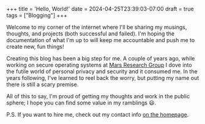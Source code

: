 +++
title = 'Hello, World!'
date = 2024-04-25T23:39:03-07:00
draft = true
tags = ["Blogging"]
+++

Welcome to my corner of the internet where I'll be sharing my musings, thoughts,
and projects (both successful and failed). I'm hoping the documentation of what
I'm up to will keep me accountable and push me to create new, fun things!

Creating this blog has been a big step for me. A couple of years ago, while working
on secure operating systems at [Mars Research Group](https://mars-research.github.io/)
I dove into the futile world of personal privacy and security and it consumed me.
In the years following, I've learned to reel back the worry, but putting my name
out there is still a scary premise.

All of this to say, I'm proud of getting my thoughts and work in the public sphere;
I hope you can find some value in my ramblings :smiley:.

P.S. If you want to hire me, check out my contact info [on the homepage](/).
